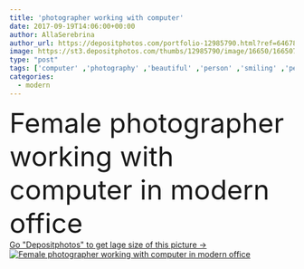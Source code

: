 ```yaml
---
title: 'photographer working with computer'
date: 2017-09-19T14:06:00+00:00
author: AllaSerebrina
author_url: https://depositphotos.com/portfolio-12985790.html?ref=64678756
image: https://st3.depositphotos.com/thumbs/12985790/image/16650/166507694/api_thumb_450.jpg?forcejpeg=true
type: "post"
tags: ['computer' ,'photography' ,'beautiful' ,'person' ,'smiling' ,'people' ,'hobby' ,'european' ,'tech' ,'technology' ,'creativity' ,'creative' ,'monitor' ,'visual' ,'work' ,'photographic' ,'indoors' ,'lens' ,'photographer' ,'digitally' ,'profession' ,'attractive' ,'skill' ,'handsome' ,'designer' ,'workplace' ,'workspace' ,'arts' ,'photostudio' ,'professional occupation' ,'Lighting Equipment' ,'photo camera' ,'modern office' ,'caucasian woman' ,'digital device' ]
categories: 
  - modern
---
```

<div aling="center">
            <font size="60"> Female photographer working with computer in modern office</font>   
</div>
<div>
    <a href='https://st3.depositphotos.com/thumbs/12985790/image/16650/166507694/api_thumb_450.jpg?forcejpeg=true?ref=64678756' target=_blank > Go "Depositphotos" to get lage size of this picture ->
        <img href='https://st3.depositphotos.com/thumbs/12985790/image/16650/166507694/api_thumb_450.jpg?forcejpeg=true?ref=64678756' src='https://st3.depositphotos.com/12985790/16650/i/950/depositphotos_166507694-stock-photo-photographer-working-with-computer.jpg?forcejpeg=true' alt='Female photographer working with computer in modern office' >
    </a>
</div>
